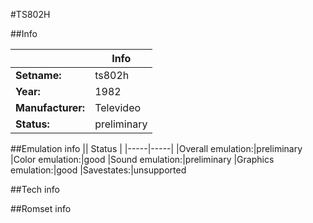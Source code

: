 #TS802H

##Info

||Info|
|-----|-----|
|**Setname:**|ts802h
|**Year:**|1982
|**Manufacturer:**|Televideo
|**Status:**|preliminary

##Emulation info
|| Status |
|-----|-----|
|Overall emulation:|preliminary
|Color emulation:|good
|Sound emulation:|preliminary
|Graphics emulation:|good
|Savestates:|unsupported

##Tech info

##Romset info

<!--- START OF EDITED COMMENT DO NOT TOUCH TEXT ABOVE-->

